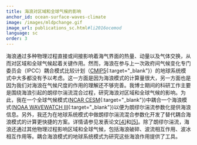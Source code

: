 ```yaml
---
title: 海浪对区域和全球气候的影响
anchor_id: ocean-surface-waves-climate
image: /images/mldpchange.gif
image_url: publications_sc.html#li2016ocemod
language: sc
order: 3
---
```


海浪通过多种物理过程直接或间接影响着海气界面的热量、动量以及气体交换，从而对区域和全球气候起着关键作用。然而，海浪在参与上一次政府间气候变化专门委员会（IPCC）耦合模式比较计划（[CMIP5](https://pcmdi.llnl.gov/mips/cmip5/){:target="_blank"}）的地球系统模式中大多都没有予以考虑。这一方面是因为海浪模式的计算量很大，另一方面也是因为我们对海浪在气候尺度的作用的理解还不够完善。我博士期间的科研工作主要是围绕海浪引起的朗缪尔湍流混合过程，研究海浪对区域和全球气候的影响。为此，我在一个全球气候模式([NCAR CESM](http://www.cesm.ucar.edu){:target="_blank"})中耦合一个海浪模式([NOAA WAVEWATCH&nbsp;III](https://polar.ncep.noaa.gov/waves/){:target="_blank"})以便为朗缪尔湍流参数化提供海浪信息。另外，我还为在地球系统模式中做朗缪尔湍流混合参数化开发了替代耦合海浪模式的计算更快捷的方案。详情请参见发表论文[[4]](publications_sc.html#li2016ocemod)和[[5]](publications_sc.html#li2017ocemod)。除了朗缪尔湍流，海浪还通过其他物理过程影响区域和全球气候，包括海浪破碎、波流相互作用、波冰相互作用等。耦合海浪模式的地球系统模式为研究这些海浪作用提供了工具。
